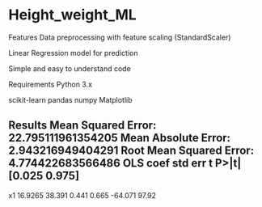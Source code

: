 # Height_weight_ML

Features
Data preprocessing with feature scaling (StandardScaler)

Linear Regression model for prediction

Simple and easy to understand code

Requirements
Python 3.x

scikit-learn
pandas 
numpy
Matplotlib


Results
Mean Squared Error: 22.795111961354205
Mean Absolute Error: 2.943216949404291
Root Mean Squared Error: 4.774422683566486
OLS                  coef    std err          t      P>|t|      [0.025      0.975]
------------------------------------------------------------------------------
x1            16.9265     38.391      0.441      0.665     -64.071      97.92
